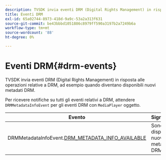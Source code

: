 ```yaml
---
description: TVSDK invia eventi DRM (Digital Rights Management) in risposta alle operazioni relative a DRM, ad esempio quando diventano disponibili nuovi metadati DRM.
title: Eventi DRM
exl-id: 65a02744-8973-418d-9a9c-53a2a313f631
source-git-commit: be43bbbd1051886c8979ff590a3197b2a7249b6a
workflow-type: tm+mt
source-wordcount: '88'
ht-degree: 0%

---
```


# Eventi DRM{#drm-events}

TVSDK invia eventi DRM (Digital Rights Management) in risposta alle operazioni relative a DRM, ad esempio quando diventano disponibili nuovi metadati DRM.

Per ricevere notifiche su tutti gli eventi relativi a DRM, attendere `DRMMetadataInfoEvent` per gli eventi DRM con `MediaPlayer` oggetto.

| Evento | Significato |
|---|---|
| DRMMetadataInfoEvent.[DRM_METADATA_INFO_AVAILABLE](https://help.adobe.com/en_US/primetime/api/psdk/asdoc-dhls_1.4/com/adobe/mediacore/events/DRMMetadataInfoEvent.html#DRM_METADATA_INFO_AVAILABLE) | Sono disponibili nuovi metadati DRM. |
